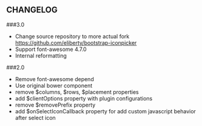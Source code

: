 CHANGELOG
-----
 ###3.0
 - Change source repository to more actual fork https://github.com/eliberty/bootstrap-iconpicker
 - Support font-awesome 4.7.0
 - Internal reformatting

 ###2.0
 - Remove font-awesome depend
 - Use original bower component
 - remove $columns, $rows, $placement properties
 - add $clientOptions property with plugin configurations
 - remove $removePrefix property
 - add $onSelectIconCallback property for add custom javascript behavior after select icon